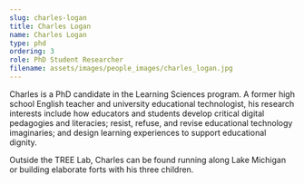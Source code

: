 ```yaml
---
slug: charles-logan
title: Charles Logan
name: Charles Logan
type: phd
ordering: 3
role: PhD Student Researcher
filename: assets/images/people_images/charles_logan.jpg
---
```


Charles is a PhD candidate in the Learning Sciences program. A former high school English teacher and university educational technologist, his research interests include how educators and students develop critical digital pedagogies and literacies; resist, refuse, and revise educational technology imaginaries; and design learning experiences to support educational dignity.

Outside the TREE Lab, Charles can be found running along Lake Michigan or building elaborate forts with his three children.
